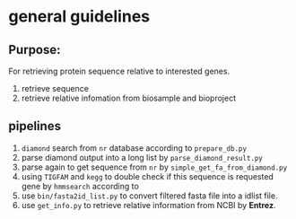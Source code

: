 # general guidelines

## Purpose:
For retrieving protein sequence relative to interested genes.
1. retrieve sequence
2. retrieve relative infomation from biosample and bioproject


## pipelines
1. `diamond` search from `nr` database according to `prepare_db.py`
2. parse diamond output into a long list by `parse_diamond_result.py`
3. parse again to get sequence from `nr` by `simple_get_fa_from_diamond.py`
4. using `TIGFAM` and `kegg` to double check if this sequence is requested gene by `hmmsearch` according to 
5. use `bin/fasta2id_list.py` to convert filtered fasta file into a idlist file.
6. use `get_info.py` to retrieve relative information from NCBI by **Entrez**.
